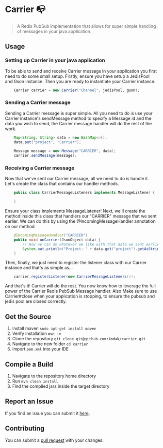 # Carrier 📭
> A Redis PubSub implementation that allows for super simple handling of messages in your java application.

## Usage
### Setting up Carrier in your java application
To be able to send and receive Carrier message in your application you first need to do some small setup.
Firstly, ensure you have setup a JedisPool and Gson instance. Then you are ready to instantiate your Carrier instance.
```Java
    Carrier carrier = new Carrier("Channel", jedisPool, gson);
```

### Sending a Carrier message
Sending a Carrier message is super simple.
All you need to do is use your Carrier instance's sendMessage method to specify a Message id and the data you wish to send, the Carrier message handler will do the rest of the work. 
```Java
    Map<String, String> data = new HashMap<>();
    data.put("project", "Carrier");
    
    Message message = new Message("CARRIER", data);
    carrier.sendMessage(message);
```

### Receiving a Carrier message
Now that we've sent our Carrier message, all we need to do is handle it. Let's create the class that contains our handler methods.

```Java
    public class CarrierMessageListeners implements MessageListener {
        
    }
```
Ensure your class implements MessageListener!
Next, we'll create the method inside this class that handlers our "CARRIER" message that we sent earlier. 
We can do this by using the @IncomingMessageHandler annotation on our method.
```Java
    @IncomingMessageHandler("CARRIER")
    public void onCarrier(JsonObject data) {
        // Now we can do whatever we like with that data we sent earlier!
        System.out.println("Project: " + data.get("project").getAsString());
    }
```
Then, finally, we just need to register the listener class with our Carrier instance and that's as simple as...
```Java
    carrier.registerListener(new CarrierMessageListeners());
```

And that's it! Carrier will do the rest. You now know how to leverage the full power of the Carrier Redis PubSub Message handler.
Also Make sure to use Carrier#close when your application is stopping, to ensure the pubsub and jedis pool are closed correctly.

## Get the Source
 1. Install maven `sudo apt-get install maven`
 2. Verify installation `mvn -v`
 3. Clone the repository `git clone git@github.com:kodak/carrier.git`
 4. Navigate to the new folder `cd carrier`
 5. Import `pom.xml` into your IDE

## Compile a Build
 1. Navigate to the repository home directory
 2. Run `mvn clean install`
 3. Find the compiled jars inside the target directory

## Report an Issue
If you find an issue you can submit it [here](https://github.com/kodak/carrier/issues).

## Contributing
You can submit a [pull request](https://github.com/kodak/carrier/pulls) with your changes.
